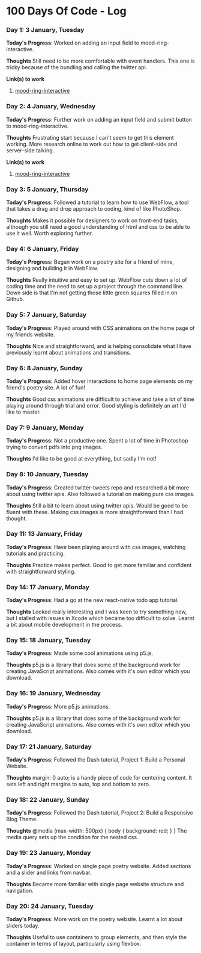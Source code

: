 # 100 Days Of Code - Log

### Day 1: 3 January, Tuesday

**Today's Progress**: Worked on adding an input field to mood-ring-interactive.

**Thoughts** Still need to be more comfortable with event handlers. This one is tricky because of the bundling and calling the twitter api.

**Link(s) to work**
1. [mood-ring-interactive](https://github.com/martybutts/mood-ring-interactive)


### Day 2: 4 January, Wednesday

**Today's Progress**: Further work on adding an input field and submit button to mood-ring-interactive.

**Thoughts** Frustrating start because I can't seem to get this element working. More research online to work out how to get client-side and server-side talking.

**Link(s) to work**
1. [mood-ring-interactive](https://github.com/martybutts/mood-ring-interactive)


### Day 3: 5 January, Thursday

**Today's Progress**: Followed a tutorial to learn how to use WebFlow, a tool that takes a drag and drop approach to coding, kind of like PhotoShop.

**Thoughts** Makes it possible for designers to work on front-end tasks, although you still need a good understanding of html and css to be able to use it well. Worth exploring further.


### Day 4: 6 January, Friday

**Today's Progress**: Began work on a poetry site for a friend of mine, designing and building it in WebFlow.

**Thoughts** Really intuitive and easy to set up. WebFlow cuts down a lot of coding time and the need to set up a project through the command line. Down side is that I'm not getting those little green squares filled in on Github.


### Day 5: 7 January, Saturday

**Today's Progress**: Played around with CSS animations on the home page of my friends website.

**Thoughts** Nice and straightforward, and is helping consolidate what I have previously learnt about animations and transitions.


### Day 6: 8 January, Sunday

**Today's Progress**: Added hover interactions to home page elements on my friend's poetry site. A lot of fun!

**Thoughts** Good css animations are difficult to achieve and take a lot of time playing around through trial and error. Good styling is definitely an art I'd like to master.


### Day 7: 9 January, Monday

**Today's Progress**: Not a productive one. Spent a lot of time in Photoshop trying to convert pdfs into png images.

**Thoughts** I'd like to be good at everything, but sadly I'm not!


### Day 8: 10 January, Tuesday

**Today's Progress**: Created twitter-tweets repo and researched a bit more about using twitter apis. Also followed a tutorial on making pure css images.

**Thoughts** Still a bit to learn about using twitter apis. Would be good to be fluent with these. Making css images is more straightforward than I had thought.

### Day 11: 13 January, Friday

**Today's Progress**: Have been playing around with css images, watching tutorials and practicing.

**Thoughts** Practice makes perfect. Good to get more familiar and confident with straightforward styling.


### Day 14: 17 January, Monday

**Today's Progress**: Had a go at the new react-native todo app tutorial.

**Thoughts** Looked really interesting and I was keen to try something new, but I stalled with issues in Xcode which became too difficult to solve. Learnt a bit about mobile development in the process.


### Day 15: 18 January, Tuesday

**Today's Progress**: Made some cool animations using p5.js.

**Thoughts** p5.js is a library that does some of the background work for creating JavaScript animations. Also comes with it's own editor which you download.


### Day 16: 19 January, Wednesday

**Today's Progress**: More p5.js animations.

**Thoughts** p5.js is a library that does some of the background work for creating JavaScript animations. Also comes with it's own editor which you download.


### Day 17: 21 January, Saturday

**Today's Progress**: Followed the Dash tutorial, Project 1: Build a Personal Website.

**Thoughts** margin: 0 auto; is a handy piece of code for centering content. It sets left and right margins to auto, top and bottom to zero.


### Day 18: 22 January, Sunday

**Today's Progress**: Followed the Dash tutorial, Project 2: Build a Responsive Blog Theme.

**Thoughts**
@media (max-width: 500px) {
      body {
        background: red;
      }
    }
The media query sets up the condition for the nested css.


### Day 19: 23 January, Monday

**Today's Progress**: Worked on single page poetry website. Added sections and a slider and links from navbar.

**Thoughts** Became more familiar with single page website structure and navigation.


### Day 20: 24 January, Tuesday

**Today's Progress**: More work on the poetry website. Learnt a lot about sliders today.

**Thoughts** Useful to use containers to group elements, and then style the container in terms of layout, particularly using flexbox.
